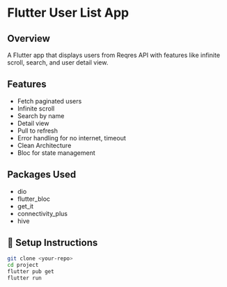 # Flutter User List App

## Overview
A Flutter app that displays users from Reqres API with features like infinite scroll, search, and user detail view.

## Features
- Fetch paginated users
- Infinite scroll
- Search by name
- Detail view
- Pull to refresh
- Error handling for no internet, timeout
- Clean Architecture
- Bloc for state management

## Packages Used
- dio
- flutter_bloc
- get_it
- connectivity_plus
- hive

## 🔧 Setup Instructions
```bash
git clone <your-repo>
cd project
flutter pub get
flutter run
